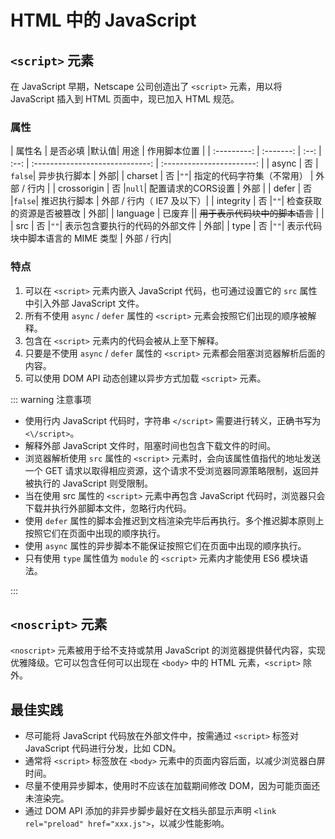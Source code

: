 # HTML 中的 JavaScript

## `<script>` 元素

在 JavaScript 早期，Netscape 公司创造出了 `<script>` 元素，用以将 JavaScript 插入到 HTML 页面中，现已加入 HTML 规范。

### 属性

| 属性名       | 是否必填  |默认值|  用途                          | 作用脚本位置 |
| :---------: | :-------: | :--: | :--: | :-----------------------------: | :-----------------------: |
| async       | 否        | `false`| 异步执行脚本                    | 外部|
| charset     | 否        |`""`| 指定的代码字符集（不常用）         | 外部 / 行内 |
| crossorigin | 否        |`null`| 配置请求的CORS设置              | 外部 |
| defer       | 否        |`false`| 推迟执行脚本                    | 外部 / 行内（ IE7 及以下）|
| integrity   | 否        |`""`| 检查获取的资源是否被篡改         | 外部|
| language    | 已废弃     || ~~用于表示代码块中的脚本语言~~   |  |
| src         | 否        |`""`| 表示包含要执行的代码的外部文件    | 外部|
| type        | 否        |`""`| 表示代码块中脚本语言的 MIME 类型  | 外部 / 行内|

### 特点

1. 可以在 `<script>` 元素内嵌入 JavaScript 代码，也可通过设置它的 `src` 属性中引入外部 JavaScript 文件。
2. 所有不使用 `async` / `defer` 属性的 `<script>` 元素会按照它们出现的顺序被解释。
3. 包含在 `<script>` 元素内的代码会被从上至下解释。
4. 只要是不使用 `async` / `defer` 属性的 `<script>` 元素都会阻塞浏览器解析后面的内容。
5. 可以使用 DOM API 动态创建以异步方式加载 `<script>` 元素。

::: warning 注意事项

* 使用行内 JavaScript 代码时，字符串 `</script>` 需要进行转义，正确书写为 `<\/script>`。
* 解释外部 JavaScript 文件时，阻塞时间也包含下载文件的时间。
* 浏览器解析使用 `src` 属性的 `<script>` 元素时，会向该属性值指代的地址发送一个 GET 请求以取得相应资源，这个请求不受浏览器同源策略限制，返回并被执行的 JavaScript 则受限制。
* 当在使用 src 属性的 `<script>` 元素中再包含 JavaScript 代码时，浏览器只会下载并执行外部脚本文件，忽略行内代码。
* 使用 `defer` 属性的脚本会推迟到文档渲染完毕后再执行。多个推迟脚本原则上按照它们在页面中出现的顺序执行。
* 使用 `async` 属性的异步脚本不能保证按照它们在页面中出现的顺序执行。
* 只有使用 `type` 属性值为 `module` 的 `<script>` 元素内才能使用 ES6 模块语法。

:::

## `<noscript>` 元素

`<noscript>` 元素被用于给不支持或禁用 JavaScript 的浏览器提供替代内容，实现优雅降级。它可以包含任何可以出现在 `<body>` 中的 HTML 元素，`<script>` 除外。

## 最佳实践

* 尽可能将 JavaScript 代码放在外部文件中，按需通过 `<script>` 标签对 JavaScript 代码进行分发，比如 CDN。
* 通常将 `<script>` 标签放在 `<body>` 元素中的页面内容后面，以减少浏览器白屏时间。
* 尽量不使用异步脚本，使用时不应该在加载期间修改 DOM，因为可能页面还未渲染完。
* 通过 DOM API 添加的非异步脚步最好在文档头部显示声明 `<link rel="preload" href="xxx.js">`，以减少性能影响。
  

